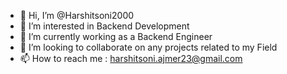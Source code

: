 - 👋 Hi, I’m @Harshitsoni2000
- 👀 I’m interested in Backend Development
- 🌱 I’m currently working as a Backend Engineer
- 💞️ I’m looking to collaborate on any projects related to my Field
- 📫 How to reach me : 
      harshitsoni.ajmer23@gmail.com
